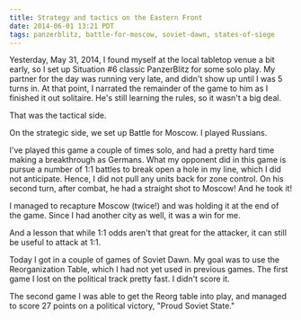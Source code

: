 ```yaml
---
title: Strategy and tactics on the Eastern Front
date: 2014-06-01 13:21 PDT
tags: panzerblitz, battle-for-moscow, soviet-dawn, states-of-siege
---
```


Yesterday, May 31, 2014, I found myself at the local tabletop venue
a bit early, so I set up Situation #6 classic PanzerBlitz for some solo
play. My partner for the day was running very late, and didn't show up
until I was 5 turns in. At that point, I narrated the remainder of the
game to him as I finished it out solitaire. He's still learning the
rules, so it wasn't a big deal.

That was the tactical side.

On the strategic side, we set up Battle for Moscow. I played Russians.

I've played this game a couple of times solo, and had a pretty hard time
making a breakthrough as Germans. What my opponent did in this game is
pursue a number of 1:1 battles to break open a hole in my line, which I
did not anticipate. Hence, I did not pull any units back for zone
control. On his second turn, after combat, he had a straight shot to
Moscow! And he took it!

I managed to recapture Moscow (twice!) and was holding it at the end of
the game. Since I had another city as well, it was a win for me.

And a lesson that while 1:1 odds aren't that great for the attacker,
it can still be useful to attack at 1:1.

Today I got in a couple of games of Soviet Dawn. My goal was to use the
Reorganization Table, which I had not yet used in previous games. The
first game I lost on the political track pretty fast. I didn't score it.

The second game I was able to get the Reorg table into play, and managed
to score 27 points on a political victory, "Proud Soviet State."
